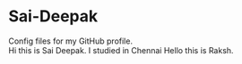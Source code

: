 # Sai-Deepak
Config files for my GitHub profile.
<br>
Hi this is Sai Deepak. I studied in Chennai
Hello this is Raksh.